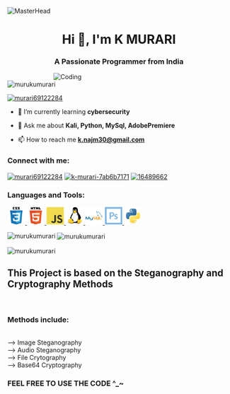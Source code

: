 ![MasterHead](https://th.bing.com/th/id/R.f12c6e6c173f0231a564dc88eefa568f?rik=%2fR7pESiY9%2bTm3Q&riu=http%3a%2f%2fwww.marctrenttucker.com%2fwp-content%2fuploads%2f2018%2f01%2fbanner_programming.png&ehk=K2otq%2b8XlGiw%2b6WT9wSgEKW13yn16OhOvzhh6UcqvTA%3d&risl=&pid=ImgRaw&r=0)


<h1 align="center">Hi 👋, I'm K MURARI</h1>
<h3 align="center">A Passionate Programmer from India</h3>

<img align="right" alt="Coding" width="400" src="https://www.bing.com/th/id/OGC.e1f3413bf5036045713341394f617225?pid=1.7&rurl=https%3a%2f%2fcdn.dribbble.com%2fusers%2f1162077%2fscreenshots%2f3848914%2fprogrammer.gif&ehk=hANs%2bktW5sQlvyjDispeFdwwb0b3PsyP%2biI7wi0JgWw%3d">


<p align="left"> <img src="https://komarev.com/ghpvc/?username=murukumurari&label=Profile%20views&color=0e75b6&style=flat" alt="murukumurari" /> </p>

<p align="left"> <a href="https://twitter.com/murari69122284" target="blank"><img src="https://img.shields.io/twitter/follow/murari69122284?logo=twitter&style=for-the-badge" alt="murari69122284" /></a> </p>

- 🌱 I’m currently learning **cybersecurity**

- 💬 Ask me about **Kali, Python, MySql, AdobePremiere**

- 📫 How to reach me **k.najm30@gmail.com**

<h3 align="left">Connect with me:</h3>
<p align="left">
<a href="https://twitter.com/murari69122284" target="blank"><img align="center" src="https://raw.githubusercontent.com/rahuldkjain/github-profile-readme-generator/master/src/images/icons/Social/twitter.svg" alt="murari69122284" height="30" width="40" /></a>
<a href="https://linkedin.com/in/k-murari-7ab6b7171" target="blank"><img align="center" src="https://raw.githubusercontent.com/rahuldkjain/github-profile-readme-generator/master/src/images/icons/Social/linked-in-alt.svg" alt="k-murari-7ab6b7171" height="30" width="40" /></a>
<a href="https://stackoverflow.com/users/16489662" target="blank"><img align="center" src="https://raw.githubusercontent.com/rahuldkjain/github-profile-readme-generator/master/src/images/icons/Social/stack-overflow.svg" alt="16489662" height="30" width="40" /></a>
</p>

<h3 align="left">Languages and Tools:</h3>
<p align="left"> <a href="https://www.w3schools.com/css/" target="_blank" rel="noreferrer"> <img src="https://raw.githubusercontent.com/devicons/devicon/master/icons/css3/css3-original-wordmark.svg" alt="css3" width="40" height="40"/> </a> <a href="https://www.w3.org/html/" target="_blank" rel="noreferrer"> <img src="https://raw.githubusercontent.com/devicons/devicon/master/icons/html5/html5-original-wordmark.svg" alt="html5" width="40" height="40"/> </a> <a href="https://developer.mozilla.org/en-US/docs/Web/JavaScript" target="_blank" rel="noreferrer"> <img src="https://raw.githubusercontent.com/devicons/devicon/master/icons/javascript/javascript-original.svg" alt="javascript" width="40" height="40"/> </a> <a href="https://www.linux.org/" target="_blank" rel="noreferrer"> <img src="https://raw.githubusercontent.com/devicons/devicon/master/icons/linux/linux-original.svg" alt="linux" width="40" height="40"/> </a> <a href="https://www.mysql.com/" target="_blank" rel="noreferrer"> <img src="https://raw.githubusercontent.com/devicons/devicon/master/icons/mysql/mysql-original-wordmark.svg" alt="mysql" width="40" height="40"/> </a> <a href="https://www.photoshop.com/en" target="_blank" rel="noreferrer"> <img src="https://raw.githubusercontent.com/devicons/devicon/master/icons/photoshop/photoshop-line.svg" alt="photoshop" width="40" height="40"/> </a> <a href="https://www.python.org" target="_blank" rel="noreferrer"> <img src="https://raw.githubusercontent.com/devicons/devicon/master/icons/python/python-original.svg" alt="python" width="40" height="40"/> </a> </p>

<p><img align="left" src="https://github-readme-stats.vercel.app/api/top-langs?username=murukumurari&show_icons=true&locale=en&layout=compact" alt="murukumurari" /></p>

<p>&nbsp;<img align="center" src="https://github-readme-stats.vercel.app/api?username=murukumurari&show_icons=true&locale=en" alt="murukumurari" /></p>

<p><img align="center" src="https://github-readme-streak-stats.herokuapp.com/?user=murukumurari&" alt="murukumurari" /></p>
 <b> 
   <p>
  <h2>This Project is based on the Steganography and Cryptography Methods </h2> 
   </b>
<br>
 <h3> Methods include: </h3> <br>
    --> Image Steganography <br>
    --> Audio Steganography <br>
    --> File Crytography <br>
    --> Base64 Cryptography <br>
    </p>

<h3> FEEL FREE TO USE THE CODE ^_~</h3>
